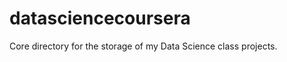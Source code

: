 datasciencecoursera
===================

Core directory for the storage of my Data Science class projects.
